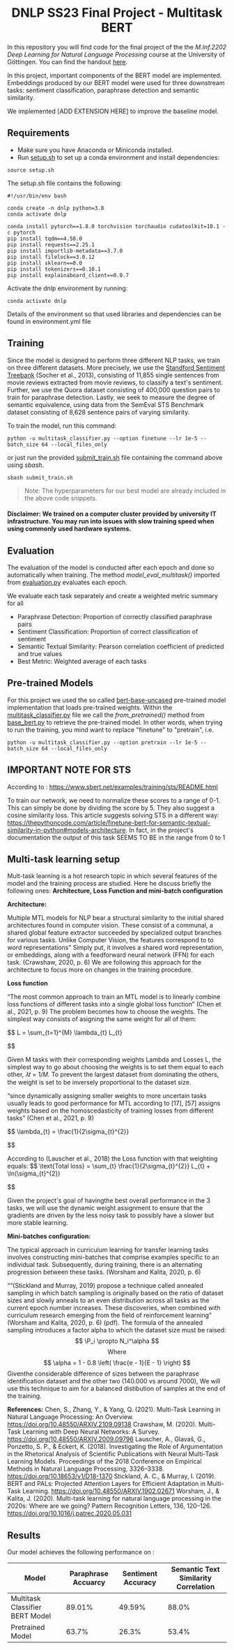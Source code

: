<div align="center">
<h1> DNLP SS23 Final Project - Multitask BERT</h1>
</div>

In this repository you will find code for the final project of the the _M.Inf.2202 Deep Learning for Natural Language Processing_ course at the University of Göttingen. You can find the handout [here](https://1drv.ms/b/s!AkgwFZyClZ_qk718ObYhi8tF4cjSSQ?e=3gECnf).

In this project, important components of the BERT model are implemented. 
Embeddings produced by our BERT model were used for three downstream tasks: sentiment classification, paraphrase detection and semantic similarity.

We implemented [ADD EXTENSION HERE] to improve the baseline model.

## Requirements
* Make sure you have Anaconda or Miniconda installed.
* Run [setup.sh](./setup.sh) to set up a conda environment and install dependencies:
```
source setup.sh
```
The setup.sh file contains the following:
```setup
#!/usr/bin/env bash

conda create -n dnlp python=3.8
conda activate dnlp

conda install pytorch==1.8.0 torchvision torchaudio cudatoolkit=10.1 -c pytorch
pip install tqdm==4.58.0
pip install requests==2.25.1
pip install importlib-metadata==3.7.0
pip install filelock==3.0.12
pip install sklearn==0.0
pip install tokenizers==0.10.1
pip install explainaboard_client==0.0.7
```
Activate the dnlp environment by running:
```
conda activate dnlp
```
Details of the environment so that used libraries and dependencies can be found in environment.yml file

## Training
Since the model is designed to perform three different NLP tasks, we train on three different datasets. More precisely, we use the [Standford Sentiment Treebank](https://nlp.stanford.edu/sentiment/treebank.html) (Socher et al., 2013), consisting of 11,855 single sentences from movie reviews extracted from movie reviews, to classify a text's sentiment. Further, we use the Quora dataset consisting of 400,000 question pairs to train for paraphrase detection. Lastly, we seek to measure the degree of semantic equivalence, using data from the SemEval STS Benchmark dataset consisting of 8,628 sentence pairs of varying similarity. 

To train the model, run this command:

```
python -u multitask_classifier.py --option finetune --lr 1e-5 --batch_size 64 --local_files_only
```
or just run the provided [submit_train.sh](./submit_train.sh) file containing the command above using _sbash_.

```train
sbash submit_train.sh
```
>Note: The hyperparameters for our best model are already included in the above code snippets.   

#### Disclaimer: We trained on a computer cluster provided by university IT infrastructure. You may run into issues with slow training speed when using commonly used hardware systems.

## Evaluation

The evaluation of the model is conducted after each epoch and done so automatically when training. The method _model_eval_multitask()_ imported from [evaluation.py](/evaluation.py) evaluates each epoch.

We evaluate each task separately and create a weighted metric summary for all

* Paraphrase Detection: Proportion of correctly classified paraphrase pairs 
* Sentiment Classification: Proportion of correct classification of sentiment
* Semantic Textual Similarity: Pearson correlation coefficient of predicted and true values
* Best Metric: Weighted average of each tasks

## Pre-trained Models

For this project we used the so called [bert-base-uncased](https://huggingface.co/bert-base-uncased) pre-trained model implementation that loads pre-trained weights. Within the [multitask_classifier.py](./multitask_classifier.py) file we call the _from_pretrained()_ method from [base_bert.py](./base_bert.py) to retrieve the pre-trained model. In other words, when trying to run the training, you mind want to replace "finetune" to "pretrain", i.e.
```
python -u multitask_classifier.py --option pretrain --lr 1e-5 --batch_size 64 --local_files_only
``` 

## IMPORTANT NOTE FOR STS
According to : https://www.sbert.net/examples/training/sts/README.html

To train our network, we need to normalize these scores to a range of 0-1. This can simply be done by dividing the score by 5.
They also suggest a cosine similarity loss.
This article suggests solving STS in a different way:
https://thepythoncode.com/article/finetune-bert-for-semantic-textual-similarity-in-python#models-architecture.
In fact, in the project's documentation the output of this task SEEMS TO BE in the range from 0 to 1
## Multi-task learning setup
Mult-task learning is a hot research topic in which several features of the model and the training process are studied. Here he discuss briefly the following ones: ********************************Architecture, Loss Function and mini-batch configuration********************************

**************************Architecture:**************************

Multiple MTL models for NLP bear a structural similarity to the initial shared architectures found in computer vision. These consist of a communal, a shared global feature extractor succeeded by specialized output branches for various tasks. Unlike Computer Vision, the features correspond to to word representations"   Simply put, it involves a shared word representation, or embeddings, along with a feedforward neural network (FFN) for each task. (Crawshaw, 2020, p. 6) We are following this approach for the architecture to focus more on changes in the training procedure.

**************************Loss function**************************

“The most common approach to train an MTL model is to linearly combine loss functions of different tasks into a single global loss function” (Chen et al., 2021, p. 9) The problem becomes how to choose the weights. The simplest way consists of asigning the same weight for all of them:

$$
L = \sum_{t=1}^{M} \lambda_{t} L_{t} 

$$

Given M tasks with their corresponding weights Lambda and Losses L, the simplest way to go about choosing the weights is to set them equal to each other, 𝜆𝑡 = 1/𝑀. To prevent the largest dataset from dominating the others, the weight is set to be inversely proportional to the dataset size.

“since dynamically assigning smaller weights to more uncertain tasks usually leads to good performance for MTL according to [17], [57] assigns weights based on the homoscedasticity of training losses from different tasks” (Chen et al., 2021, p. 9)

$$
\lambda_{t} = \frac{1}{2\sigma_{t}^{2}}

$$

According to (Lauscher et al., 2018) the Loss function with that weighting equals:
$$
\text{Total loss} = \sum_{t} \frac{1}{2\sigma_{t}^{2}} L_{t} + \ln(\sigma_{t}^{2})

$$

Given the project's goal of havingthe best overall performance in the 3 tasks, we will use the dynamic weight assignment to ensure that the gradients are driven by the less noisy task to possibly have a slower but more stable learning.

**************Mini-batches configuration:**************

The typical approach in curriculum learning for transfer learning tasks involves constructing mini-batches that comprise examples specific to an individual task. Subsequently, during training, there is an alternating progression between these tasks. (Worsham and Kalita, 2020, p. 6) 

““(Stickland and Murray, 2019) propose a technique called annealed sampling in which batch sampling is originally based on the ratio of dataset sizes and slowly anneals to an even distribution across all tasks as the current epoch number increases. These discoveries, when combined with curriculum research emerging from the field of reinforcement learning” (Worsham and Kalita, 2020, p. 6) (pdf). The formula of the annealed sampling introduces a factor alpha to which the dataset size must be raised:
$$
\P_i \propto N_i^\alpha
$$
$$
\text{Where}
$$
$$
\alpha = 1 - 0.8 \left( \frac{e - 1}{E - 1} \right)
$$
 Giventhe considerable difference of sizes between the paraphrase identification dataset and the other two (140.000 vs around 7000), We will use this technique to aim for a balanced distibution of samples at the end of the training.

**************References:**************
Chen, S., Zhang, Y., & Yang, Q. (2021). Multi-Task Learning in Natural Language Processing: An Overview. https://doi.org/10.48550/ARXIV.2109.09138
Crawshaw, M. (2020). Multi-Task Learning with Deep Neural Networks: A Survey. https://doi.org/10.48550/ARXIV.2009.09796
Lauscher, A., Glavaš, G., Ponzetto, S. P., & Eckert, K. (2018). Investigating the Role of Argumentation in the Rhetorical Analysis of Scientific Publications with Neural Multi-Task Learning Models. Proceedings of the 2018 Conference on Empirical Methods in Natural Language Processing, 3326–3338. https://doi.org/10.18653/v1/D18-1370
Stickland, A. C., & Murray, I. (2019). BERT and PALs: Projected Attention Layers for Efficient Adaptation in Multi-Task Learning. https://doi.org/10.48550/ARXIV.1902.02671
Worsham, J., & Kalita, J. (2020). Multi-task learning for natural language processing in the 2020s: Where are we going? Pattern Recognition Letters, 136, 120–126. https://doi.org/10.1016/j.patrec.2020.05.031

## Results

Our model achieves the following performance on :

| Model  | Paraphrase Accuarcy  | Sentiment Accuracy | Semantic Text Similarity Correlation |
| ------------------ |---------------- | -------------- | --------------|
| Multitask Classifier BERT Model |     89.01%         |      49.59%       |    88.0%    |
|Pretrained Model | 63.7% | 26.3% | 53.4% |
